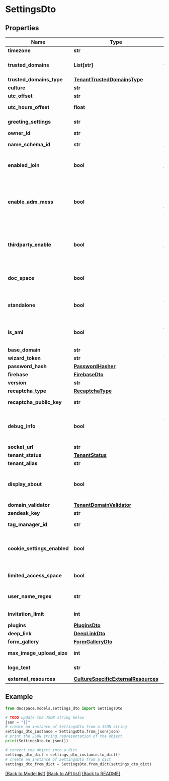 # SettingsDto


## Properties

Name | Type | Description | Notes
------------ | ------------- | ------------- | -------------
**timezone** | **str** | Time zone | [optional] 
**trusted_domains** | **List[str]** | List of trusted domains | [optional] 
**trusted_domains_type** | [**TenantTrustedDomainsType**](TenantTrustedDomainsType.md) |  | [optional] 
**culture** | **str** | Language | [optional] 
**utc_offset** | **str** | UTC offset | [optional] 
**utc_hours_offset** | **float** | UTC hours offset | [optional] 
**greeting_settings** | **str** | Greeting settings | [optional] 
**owner_id** | **str** | Owner ID | [optional] 
**name_schema_id** | **str** | Team template ID | [optional] 
**enabled_join** | **bool** | Specifies if a user can join to the portal or not | [optional] 
**enable_adm_mess** | **bool** | Specifies if a user can send a message to the administrator or not | [optional] 
**thirdparty_enable** | **bool** | Specifies if a user can connect third-party providers or not | [optional] 
**doc_space** | **bool** | Specifies if this is a DocSpace portal or not | [optional] 
**standalone** | **bool** | Specifies if this is a standalone portal or not | [optional] 
**is_ami** | **bool** | Specifies if this is a AMI instance or not | [optional] 
**base_domain** | **str** | Base domain | [optional] 
**wizard_token** | **str** | Wizard token | [optional] 
**password_hash** | [**PasswordHasher**](PasswordHasher.md) |  | [optional] 
**firebase** | [**FirebaseDto**](FirebaseDto.md) |  | [optional] 
**version** | **str** | Version | [optional] 
**recaptcha_type** | [**RecaptchaType**](RecaptchaType.md) |  | [optional] 
**recaptcha_public_key** | **str** | ReCAPTCHA public key | [optional] 
**debug_info** | **bool** | Specifies if the debug information will be sent or not | [optional] 
**socket_url** | **str** | Socket URL | [optional] 
**tenant_status** | [**TenantStatus**](TenantStatus.md) |  | [optional] 
**tenant_alias** | **str** | Tenant alias | [optional] 
**display_about** | **bool** | Specifies whether to display the About section | [optional] 
**domain_validator** | [**TenantDomainValidator**](TenantDomainValidator.md) |  | [optional] 
**zendesk_key** | **str** | Zendesk key | [optional] 
**tag_manager_id** | **str** | Tag manager ID | [optional] 
**cookie_settings_enabled** | **bool** | Specifies whether the cookie settings are enabled | [optional] 
**limited_access_space** | **bool** | Limited access space | [optional] 
**user_name_regex** | **str** | User name validation regex | [optional] 
**invitation_limit** | **int** | Invitation limit | [optional] 
**plugins** | [**PluginsDto**](PluginsDto.md) |  | [optional] 
**deep_link** | [**DeepLinkDto**](DeepLinkDto.md) |  | [optional] 
**form_gallery** | [**FormGalleryDto**](FormGalleryDto.md) |  | [optional] 
**max_image_upload_size** | **int** | Max image upload size | [optional] 
**logo_text** | **str** | White label logo text | [optional] 
**external_resources** | [**CultureSpecificExternalResources**](CultureSpecificExternalResources.md) |  | [optional] 

## Example

```python
from docspace.models.settings_dto import SettingsDto

# TODO update the JSON string below
json = "{}"
# create an instance of SettingsDto from a JSON string
settings_dto_instance = SettingsDto.from_json(json)
# print the JSON string representation of the object
print(SettingsDto.to_json())

# convert the object into a dict
settings_dto_dict = settings_dto_instance.to_dict()
# create an instance of SettingsDto from a dict
settings_dto_from_dict = SettingsDto.from_dict(settings_dto_dict)
```
[[Back to Model list]](../README.md#documentation-for-models) [[Back to API list]](../README.md#documentation-for-api-endpoints) [[Back to README]](../README.md)



